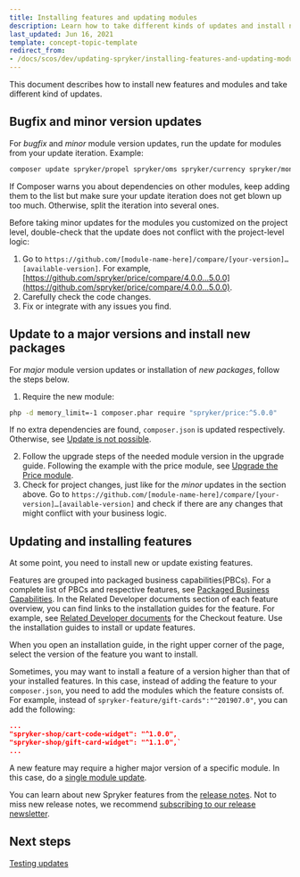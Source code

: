 ```yaml
---
title: Installing features and updating modules
description: Learn how to take different kinds of updates and install new packages
last_updated: Jun 16, 2021
template: concept-topic-template
redirect_from:
- /docs/scos/dev/updating-spryker/installing-features-and-updating-modules.html
---
```


This document describes how to install new features and modules and take different kind of updates.

## Bugfix and minor version updates

For *bugfix* and *minor* module version updates, run the update for modules from your update iteration. Example:

```BASH
composer update spryker/propel spryker/oms spryker/currency spryker/money spryker/glossary spryker/mail spryker/customer-extension spryker/calculation spryker/price-product …
```

If Composer warns you about dependencies on other modules, keep adding them to the list but make sure your update iteration does not get blown up too much. Otherwise, split the iteration into several ones.

Before taking minor updates for the modules you customized on the project level, double-check  that the update does not conflict with the project-level logic:

1. Go to `https://github.com/[module-name-here]/compare/[your-version]…[available-version]`.  For example, [https://github.com/spryker/price/compare/4.0.0...5.0.0](https://github.com/spryker/price/compare/4.0.0...5.0.0).
2. Carefully check the code changes.
3. Fix or integrate with any issues you find.

## Update to a major versions and install new packages

For *major* module version updates or installation of *new packages*, follow the steps below.

1. Require the new module:

```BASH
php -d memory_limit=-1 composer.phar require "spryker/price:^5.0.0"
```
If no extra dependencies are found, `composer.json` is updated respectively. Otherwise, see [Update is not possible](/docs/dg/dev/updating-spryker/troubleshooting-updates.html).

2. Follow the upgrade steps of the needed module version in the upgrade guide. Following the example with the price module, see [Upgrade the Price module](/docs/pbc/all/price-management/{{site.version}}/base-shop/install-and-upgrade/upgrade-modules/upgrade-the-price-module.html).
3.  Check for project changes, just like for the *minor* updates in the section above. Go to  `https://github.com/[module-name-here]/compare/[your-version]…[available-version]` and check if there are any changes that might conflict with your business logic.


## Updating and installing features

At some point, you need to install new or update existing features.

Features are grouped into packaged business capabilities(PBCs). For a complete list of PBCs and respective features, see [Packaged Business Capabilities](/docs/pbc/all/pbc.html). In the Related Developer documents section of each feature overview, you can find links to the installation guides for the feature. For example, see [Related Developer documents](/docs/pbc/all/cart-and-checkout/{{site.version}}/base-shop/feature-overviews/checkout-feature-overview/checkout-feature-overview.html#related-developer-documents) for the Checkout feature. Use the installation guides to install or update features.

When you open an installation guide, in the right upper corner of the page, select the version of the feature you want to install.

Sometimes, you may want to install a feature of a version higher than that of your installed features. In this case, instead of adding the feature to your `composer.json`, you need to add the modules which the feature consists of. For example, instead of `spryker-feature/gift-cards":"^201907.0"`, you can add the following:

```json
...
"spryker-shop/cart-code-widget": "^1.0.0",
"spryker-shop/gift-card-widget": "^1.1.0",`
...
```

A new feature may require a higher major version of a specific module. In this case, do a [single module update](#update-to-a-major-versions-and-install-new-packages).

You can learn about new Spryker features from the [release notes](/docs/about/all/releases/release-notes/release-notes.html). Not to miss new release notes, we recommend [subscribing to our release newsletter](/docs/about/all/releases/releases.html).

## Next steps

[Testing updates](/docs/dg/dev/updating-spryker/testing-updates.html)

